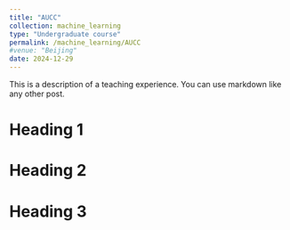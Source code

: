 ```yaml
---
title: "AUCC"
collection: machine_learning
type: "Undergraduate course"
permalink: /machine_learning/AUCC
#venue: "Beijing"
date: 2024-12-29
---
```


This is a description of a teaching experience. You can use markdown like any other post.

Heading 1
======

Heading 2
======

Heading 3
======